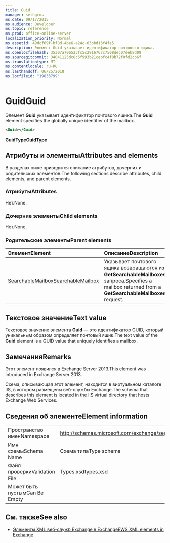 ```yaml
---
title: Guid
manager: sethgros
ms.date: 09/17/2015
ms.audience: Developer
ms.topic: reference
ms.prod: office-online-server
localization_priority: Normal
ms.assetid: 49dcf69f-bf8d-4be6-a24c-03bbd13f4fe5
description: Элемент Guid указывает идентификатор почтового ящика.
ms.openlocfilehash: 35307a706523fc5c2916767c7508dec07deb8d09
ms.sourcegitcommit: 34041125dc8c5f993b21cebfc4f8b72f0fd2cb6f
ms.translationtype: MT
ms.contentlocale: ru-RU
ms.lasthandoff: 06/25/2018
ms.locfileid: "19833799"
---
```

# <a name="guid"></a><span data-ttu-id="52cf8-103">Guid</span><span class="sxs-lookup"><span data-stu-id="52cf8-103">Guid</span></span>

<span data-ttu-id="52cf8-104">Элемент **Guid** указывает идентификатор почтового ящика.</span><span class="sxs-lookup"><span data-stu-id="52cf8-104">The **Guid** element specifies the globally unique identifier of the mailbox.</span></span> 
  
```XML
<Guid></Guid>
```

 <span data-ttu-id="52cf8-105">**GuidType**</span><span class="sxs-lookup"><span data-stu-id="52cf8-105">**GuidType**</span></span>
## <a name="attributes-and-elements"></a><span data-ttu-id="52cf8-106">Атрибуты и элементы</span><span class="sxs-lookup"><span data-stu-id="52cf8-106">Attributes and elements</span></span>

<span data-ttu-id="52cf8-107">В разделах ниже приводится описание атрибутов, дочерних и родительских элементов.</span><span class="sxs-lookup"><span data-stu-id="52cf8-107">The following sections describe attributes, child elements, and parent elements.</span></span>
  
### <a name="attributes"></a><span data-ttu-id="52cf8-108">Атрибуты</span><span class="sxs-lookup"><span data-stu-id="52cf8-108">Attributes</span></span>

<span data-ttu-id="52cf8-109">Нет.</span><span class="sxs-lookup"><span data-stu-id="52cf8-109">None.</span></span>
  
### <a name="child-elements"></a><span data-ttu-id="52cf8-110">Дочерние элементы</span><span class="sxs-lookup"><span data-stu-id="52cf8-110">Child elements</span></span>

<span data-ttu-id="52cf8-111">Нет.</span><span class="sxs-lookup"><span data-stu-id="52cf8-111">None.</span></span>
  
### <a name="parent-elements"></a><span data-ttu-id="52cf8-112">Родительские элементы</span><span class="sxs-lookup"><span data-stu-id="52cf8-112">Parent elements</span></span>

|<span data-ttu-id="52cf8-113">**Элемент**</span><span class="sxs-lookup"><span data-stu-id="52cf8-113">**Element**</span></span>|<span data-ttu-id="52cf8-114">**Описание**</span><span class="sxs-lookup"><span data-stu-id="52cf8-114">**Description**</span></span>|
|:-----|:-----|
|[<span data-ttu-id="52cf8-115">SearchableMailbox</span><span class="sxs-lookup"><span data-stu-id="52cf8-115">SearchableMailbox</span></span>](searchablemailbox.md) <br/> |<span data-ttu-id="52cf8-116">Указывает почтового ящика возвращаются из **GetSearchableMailboxes** запроса.</span><span class="sxs-lookup"><span data-stu-id="52cf8-116">Specifies a mailbox returned from a **GetSearchableMailboxes** request.</span></span>  <br/> |
   
## <a name="text-value"></a><span data-ttu-id="52cf8-117">Текстовое значение</span><span class="sxs-lookup"><span data-stu-id="52cf8-117">Text value</span></span>

<span data-ttu-id="52cf8-118">Текстовое значение элемента **Guid** — это идентификатор GUID, который уникальным образом определяет почтовый ящик.</span><span class="sxs-lookup"><span data-stu-id="52cf8-118">The text value of the **Guid** element is a GUID value that uniquely identifies a mailbox.</span></span> 
  
## <a name="remarks"></a><span data-ttu-id="52cf8-119">Замечания</span><span class="sxs-lookup"><span data-stu-id="52cf8-119">Remarks</span></span>

<span data-ttu-id="52cf8-120">Этот элемент появился в Exchange Server 2013.</span><span class="sxs-lookup"><span data-stu-id="52cf8-120">This element was introduced in Exchange Server 2013.</span></span>
  
<span data-ttu-id="52cf8-121">Схема, описывающая этот элемент, находится в виртуальном каталоге IIS, в котором размещены веб-службы Exchange.</span><span class="sxs-lookup"><span data-stu-id="52cf8-121">The schema that describes this element is located in the IIS virtual directory that hosts Exchange Web Services.</span></span>
  
## <a name="element-information"></a><span data-ttu-id="52cf8-122">Сведения об элементе</span><span class="sxs-lookup"><span data-stu-id="52cf8-122">Element information</span></span>

|||
|:-----|:-----|
|<span data-ttu-id="52cf8-123">Пространство имен</span><span class="sxs-lookup"><span data-stu-id="52cf8-123">Namespace</span></span>  <br/> |http://schemas.microsoft.com/exchange/services/2006/types  <br/> |
|<span data-ttu-id="52cf8-124">Имя схемы</span><span class="sxs-lookup"><span data-stu-id="52cf8-124">Schema Name</span></span>  <br/> |<span data-ttu-id="52cf8-125">Схема типа</span><span class="sxs-lookup"><span data-stu-id="52cf8-125">Type schema</span></span>  <br/> |
|<span data-ttu-id="52cf8-126">Файл проверки</span><span class="sxs-lookup"><span data-stu-id="52cf8-126">Validation File</span></span>  <br/> |<span data-ttu-id="52cf8-127">Types.xsd</span><span class="sxs-lookup"><span data-stu-id="52cf8-127">types.xsd</span></span>  <br/> |
|<span data-ttu-id="52cf8-128">Может быть пустым</span><span class="sxs-lookup"><span data-stu-id="52cf8-128">Can Be Empty</span></span>  <br/> ||
   
## <a name="see-also"></a><span data-ttu-id="52cf8-129">См. также</span><span class="sxs-lookup"><span data-stu-id="52cf8-129">See also</span></span>



- [<span data-ttu-id="52cf8-130">Элементы XML веб-служб Exchange в Exchange</span><span class="sxs-lookup"><span data-stu-id="52cf8-130">EWS XML elements in Exchange</span></span>](ews-xml-elements-in-exchange.md)


